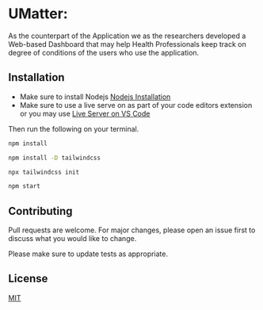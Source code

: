 # UMatter: 

As the counterpart of the Application we as the researchers developed a Web-based Dashboard that may help Health Professionals keep track on degree of conditions of the users who use the application.

## Installation
- Make sure to install Nodejs [Nodejs Installation](https://nodejs.org/en/)
- Make sure to use a live serve on as part of your code editors extension or you may use [Live Server on VS Code](https://marketplace.visualstudio.com/items?itemName=ritwickdey.LiveServer)

Then run the following on your terminal.

```bash
npm install 
```
```bash
npm install -D tailwindcss
```
```bash
npx tailwindcss init
```
```bash
npm start
```



## Contributing
Pull requests are welcome. For major changes, please open an issue first to discuss what you would like to change.

Please make sure to update tests as appropriate.

## License
[MIT](https://choosealicense.com/licenses/mit/)

